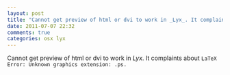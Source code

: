 ```yaml
---
layout: post
title: "Cannot get preview of html or dvi to work in _Lyx_. It complaints about ``LaTeX Error: Unknown graphics extension: .ps.``"
date: 2011-07-07 22:32
comments: true
categories: osx lyx
---
```


Cannot get preview of html or dvi to work in _Lyx_. It complaints about ``LaTeX Error: Unknown graphics extension: .ps.``

